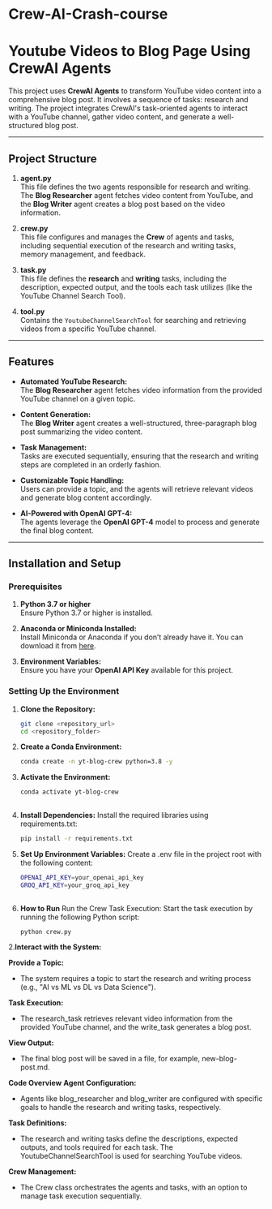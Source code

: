 # Crew-AI-Crash-course
# Youtube Videos to Blog Page Using CrewAI Agents

This project uses **CrewAI Agents** to transform YouTube video content into a comprehensive blog post. It involves a sequence of tasks: research and writing. The project integrates CrewAI's task-oriented agents to interact with a YouTube channel, gather video content, and generate a well-structured blog post.

---

## Project Structure

1. **agent.py**  
   This file defines the two agents responsible for research and writing. The **Blog Researcher** agent fetches video content from YouTube, and the **Blog Writer** agent creates a blog post based on the video information.

2. **crew.py**  
   This file configures and manages the **Crew** of agents and tasks, including sequential execution of the research and writing tasks, memory management, and feedback.

3. **task.py**  
   This file defines the **research** and **writing** tasks, including the description, expected output, and the tools each task utilizes (like the YouTube Channel Search Tool).

4. **tool.py**  
   Contains the `YoutubeChannelSearchTool` for searching and retrieving videos from a specific YouTube channel.

---

## Features

- **Automated YouTube Research:**  
   The **Blog Researcher** agent fetches video information from the provided YouTube channel on a given topic.

- **Content Generation:**  
   The **Blog Writer** agent creates a well-structured, three-paragraph blog post summarizing the video content.

- **Task Management:**  
   Tasks are executed sequentially, ensuring that the research and writing steps are completed in an orderly fashion.

- **Customizable Topic Handling:**  
   Users can provide a topic, and the agents will retrieve relevant videos and generate blog content accordingly.

- **AI-Powered with OpenAI GPT-4:**  
   The agents leverage the **OpenAI GPT-4** model to process and generate the final blog content.

---

## Installation and Setup

### Prerequisites

1. **Python 3.7 or higher**  
   Ensure Python 3.7 or higher is installed.

2. **Anaconda or Miniconda Installed:**  
   Install Miniconda or Anaconda if you don’t already have it. You can download it from [here](https://www.anaconda.com/products/individual).

3. **Environment Variables:**  
   Ensure you have your **OpenAI API Key** available for this project.

### Setting Up the Environment

1. **Clone the Repository:**
   ```bash
   git clone <repository_url>
   cd <repository_folder>
   
2. **Create a Conda Environment:**
    ```bash
    conda create -n yt-blog-crew python=3.8 -y
   
3. **Activate the Environment:**
    ```bash
    conda activate yt-blog-crew
  
4. **Install Dependencies:**
   Install the required libraries using requirements.txt:
    ```bash 
    pip install -r requirements.txt
   
5. **Set Up Environment Variables:**
   Create a .env file in the project root with the following content:
    ```bash
    OPENAI_API_KEY=your_openai_api_key
    GROQ_API_KEY=your_groq_api_key
  
1. **How to Run**
   Run the Crew Task Execution:
   Start the task execution by running the following Python script:
     ```bash
     python crew.py
   
2.**Interact with the System:**

**Provide a Topic:**
  - The system requires a topic to start the research and writing process (e.g., "AI vs ML vs DL vs Data Science").

**Task Execution:**
  - The research_task retrieves relevant video information from the provided YouTube channel, and the write_task generates a blog post.

**View Output:**
 - The final blog post will be saved in a file, for example, new-blog-post.md.

**Code Overview**
 **Agent Configuration:**
   - Agents like blog_researcher and blog_writer are configured with specific goals to handle the research and writing tasks, respectively.

 **Task Definitions:**
   - The research and writing tasks define the descriptions, expected outputs, and tools required for each task. The YoutubeChannelSearchTool is used for searching YouTube videos.

 **Crew Management:**
   - The Crew class orchestrates the agents and tasks, with an option to manage task execution sequentially.
